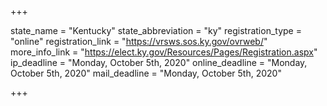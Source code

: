 +++

state_name = "Kentucky"
state_abbreviation = "ky"
registration_type = "online"
registration_link = "https://vrsws.sos.ky.gov/ovrweb/"
more_info_link = "https://elect.ky.gov/Resources/Pages/Registration.aspx"
ip_deadline = "Monday, October 5th, 2020"
online_deadline = "Monday, October 5th, 2020"
mail_deadline = "Monday, October 5th, 2020"

+++